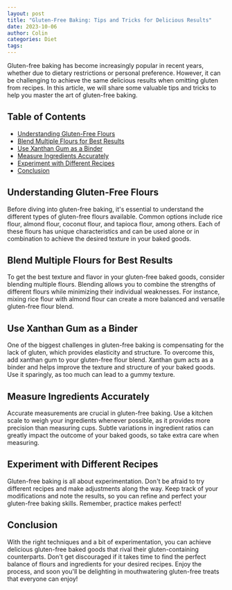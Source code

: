 ```yaml
---
layout: post
title: "Gluten-Free Baking: Tips and Tricks for Delicious Results"
date: 2023-10-06
author: Colin
categories: Diet
tags: 
---
```


Gluten-free baking has become increasingly popular in recent years, whether due to dietary restrictions or personal preference. However, it can be challenging to achieve the same delicious results when omitting gluten from recipes. In this article, we will share some valuable tips and tricks to help you master the art of gluten-free baking.

## Table of Contents
- [Understanding Gluten-Free Flours](#understanding-gluten-free-flours)
- [Blend Multiple Flours for Best Results](#blend-multiple-flours-for-best-results)
- [Use Xanthan Gum as a Binder](#use-xanthan-gum-as-a-binder)
- [Measure Ingredients Accurately](#measure-ingredients-accurately)
- [Experiment with Different Recipes](#experiment-with-different-recipes)
- [Conclusion](#conclusion)

## Understanding Gluten-Free Flours

Before diving into gluten-free baking, it's essential to understand the different types of gluten-free flours available. Common options include rice flour, almond flour, coconut flour, and tapioca flour, among others. Each of these flours has unique characteristics and can be used alone or in combination to achieve the desired texture in your baked goods.

## Blend Multiple Flours for Best Results

To get the best texture and flavor in your gluten-free baked goods, consider blending multiple flours. Blending allows you to combine the strengths of different flours while minimizing their individual weaknesses. For instance, mixing rice flour with almond flour can create a more balanced and versatile gluten-free flour blend.

## Use Xanthan Gum as a Binder

One of the biggest challenges in gluten-free baking is compensating for the lack of gluten, which provides elasticity and structure. To overcome this, add xanthan gum to your gluten-free flour blend. Xanthan gum acts as a binder and helps improve the texture and structure of your baked goods. Use it sparingly, as too much can lead to a gummy texture.

## Measure Ingredients Accurately

Accurate measurements are crucial in gluten-free baking. Use a kitchen scale to weigh your ingredients whenever possible, as it provides more precision than measuring cups. Subtle variations in ingredient ratios can greatly impact the outcome of your baked goods, so take extra care when measuring.

## Experiment with Different Recipes

Gluten-free baking is all about experimentation. Don't be afraid to try different recipes and make adjustments along the way. Keep track of your modifications and note the results, so you can refine and perfect your gluten-free baking skills. Remember, practice makes perfect!

## Conclusion

With the right techniques and a bit of experimentation, you can achieve delicious gluten-free baked goods that rival their gluten-containing counterparts. Don't get discouraged if it takes time to find the perfect balance of flours and ingredients for your desired recipes. Enjoy the process, and soon you'll be delighting in mouthwatering gluten-free treats that everyone can enjoy!